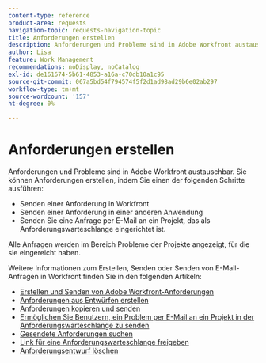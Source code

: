 ```yaml
---
content-type: reference
product-area: requests
navigation-topic: requests-navigation-topic
title: Anforderungen erstellen
description: Anforderungen und Probleme sind in Adobe Workfront austauschbar. Sie können Anforderungen erstellen, indem Sie eine Anforderung in Workfront senden, eine Anforderung in einer anderen Anwendung senden oder eine Anfrage per E-Mail an ein Projekt senden, das als Anforderungswarteschlange eingerichtet ist.
author: Lisa
feature: Work Management
recommendations: noDisplay, noCatalog
exl-id: de161674-5b61-4853-a16a-c70db10a1c95
source-git-commit: 067a5bd54f794574f5f2d1ad98ad29b6e02ab297
workflow-type: tm+mt
source-wordcount: '157'
ht-degree: 0%

---
```


# Anforderungen erstellen

<!--
{{highlighted-preview}}
-->

Anforderungen und Probleme sind in Adobe Workfront austauschbar. Sie können Anforderungen erstellen, indem Sie einen der folgenden Schritte ausführen:

* Senden einer Anforderung in Workfront
* Senden einer Anforderung in einer anderen Anwendung
* Senden Sie eine Anfrage per E-Mail an ein Projekt, das als Anforderungswarteschlange eingerichtet ist.

Alle Anfragen werden im Bereich Probleme der Projekte angezeigt, für die sie eingereicht haben.

Weitere Informationen zum Erstellen, Senden oder Senden von E-Mail-Anfragen in Workfront finden Sie in den folgenden Artikeln:

* [Erstellen und Senden von Adobe Workfront-Anforderungen](../../../manage-work/requests/create-requests/create-submit-requests.md)
* [Anforderungen aus Entwürfen erstellen](../../../manage-work/requests/create-requests/create-requests-from-drafts.md)
* [Anforderungen kopieren und senden](../../../manage-work/requests/create-requests/copy-and-submit-requests.md)
* [Ermöglichen Sie Benutzern, ein Problem per E-Mail an ein Projekt in der Anforderungswarteschlange zu senden](../../../manage-work/requests/create-requests/enable-email-issues-into-projects.md)
* [Gesendete Anforderungen suchen](../../../manage-work/requests/create-requests/locate-submitted-requests.md)
* [Link für eine Anforderungswarteschlange freigeben](../../../manage-work/requests/create-requests/share-link-to-request-queue.md)
* [Anforderungsentwurf löschen](../../../manage-work/requests/create-requests/delete-request-draft.md)
